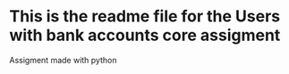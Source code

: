 # This is the readme file for the Users with bank accounts core assigment
Assigment made with python
